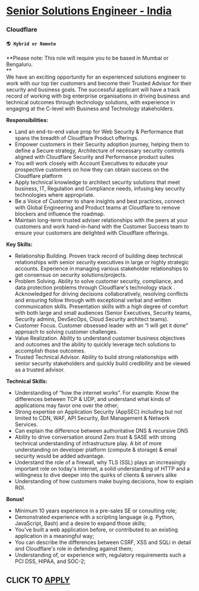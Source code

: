 # [Senior Solutions Engineer - India](https://www.remotewlb.com/apply/senior-solutions-engineer-india)  
### Cloudflare  
#### `🌎 Hybrid or Remote`  

**Please note: This role will require you to be based in Mumbai or Bengaluru.  
**  
We have an exciting opportunity for an experienced solutions engineer to work with our top tier customers and become their Trusted Advisor for their security and business goals. The successful applicant will have a track record of working with big enterprise organisations in driving business and technical outcomes through technology solutions, with experience in engaging at the C-level with Business and Technology stakeholders.  
  
 **Responsibilities:**

  * Land an end-to-end value prop for Web Security & Performance that spans the breadth of Cloudflare Product offerings.
  * Empower customers in their Security adoption journey, helping them to define a Secure strategy, Architecture of necessary security controls aligned with Cloudflare Security and Performance product suites
  * You will work closely with Account Executives to educate your prospective customers on how they can obtain success on the Cloudflare platform
  * Apply technical knowledge to architect security solutions that meet business, IT, Regulation and Compliance needs, infusing key security technologies where appropriate.
  * Be a Voice of Customer to share insights and best practices, connect with Global Engineering and Product teams at Cloudflare to remove blockers and influence the roadmap.
  * Maintain long-term trusted adviser relationships with the peers at your customers and work hand-in-hand with the Customer Success team to ensure your customers are delighted with Cloudflare offerings.

**Key Skills:**

  * Relationship Building. Proven track record of building deep technical relationships with senior security executives in large or highly strategic accounts. Experience in managing various stakeholder relationships to get consensus on security solutions/projects.
  * Problem Solving. Ability to solve customer security, compliance, and data protection problems through Cloudflare's technology stack . Acknowledged for driving decisions collaboratively, resolving conflicts and ensuring follow through with exceptional verbal and written communication skills. Presentation skills with a high degree of comfort with both large and small audiences (Senior Executives, Security teams, Security admins, DevSecOps, Cloud Security architect teams).
  * Customer Focus. Customer obsessed leader with an “I will get it done" approach to solving customer challenges.
  * Value Realization. Ability to understand customer business objectives and outcomes and the ability to quickly leverage tech solutions to accomplish those outcomes.
  * Trusted Technical Advisor. Ability to build strong relationships with senior security stakeholders and quickly build credibility and be viewed as a trusted advisor.

**Technical Skills:**

  * Understanding of “how the internet works”. For example: Know the differences between TCP & UDP, and understand what kinds of applications may favor one over the other;
  * Strong expertise on Application Security (AppSEC) including but not limited to CDN, WAF, API Security, Bot Management & Network Services.
  * Can explain the difference between authoritative DNS & recursive DNS
  * Ability to drive conversation around Zero trust & SASE with strong technical understanding of infrastructure play. A bit of more understanding on developer platform (compute & storage) & email security would be added advantage.
  * Understand the role of a firewall, why TLS (SSL) plays an increasingly important role on today's Internet, a solid understanding of HTTP and a willingness to dive deeper into the quirks of clients & servers alike
  * Understanding of how customers make buying decisions, how to explain ROI.

**Bonus!**

  * Minimum 10 years experience in a pre-sales SE or consulting role;
  * Demonstrated experience with a scripting language (e.g. Python, JavaScript, Bash) and a desire to expand those skills;
  * You've built a web application before, or contributed to an existing application in a meaningful way;
  * You can describe the differences between CSRF, XSS and SQLi in detail and Cloudflare's role in defending against them;
  * Understanding of, or experience with, regulatory requirements such a PCI DSS, HIPAA, and SOC-2;

  
## CLICK TO [APPLY](https://www.remotewlb.com/apply/senior-solutions-engineer-india)

